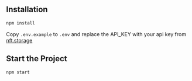 ## Installation

```bash
npm install
```

Copy `.env.example` to `.env` and replace the API_KEY with your api key from [nft.storage](https://nft.storage/manage/)

## Start the Project

```bash
npm start
```
